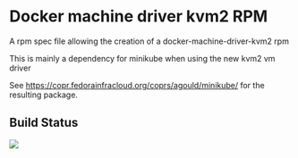 # Docker machine driver kvm2 RPM

A rpm spec file allowing the creation of a 
docker-machine-driver-kvm2 rpm

This is mainly a dependency for minikube when using the new
kvm2 vm driver

See https://copr.fedorainfracloud.org/coprs/agould/minikube/ for the resulting package.

## Build Status

<a href="https://copr.fedorainfracloud.org/coprs/agould/minikube/package/docker-machine-driver-kvm2/"><img src="https://copr.fedorainfracloud.org/coprs/agould/minikube/package/docker-machine-driver-kvm2/status_image/last_build.png" /></a>




